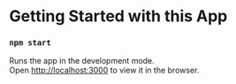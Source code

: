 # Getting Started with this App

### `npm start`

Runs the app in the development mode.\
Open [http://localhost:3000](http://localhost:3000) to view it in the browser.

